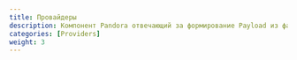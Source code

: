 ```yaml
---
title: Провайдеры
description: Компонент Pandora отвечающий за формирование Payload из файлов для генератора
categories: [Providers]
weight: 3
---
```


